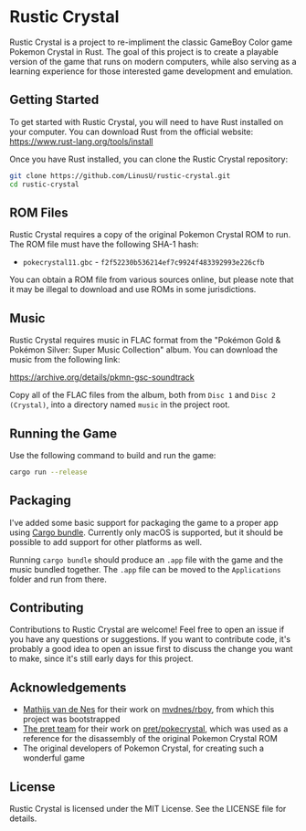 # Rustic Crystal

Rustic Crystal is a project to re-impliment the classic GameBoy Color game Pokemon Crystal in Rust. The goal of this project is to create a playable version of the game that runs on modern computers, while also serving as a learning experience for those interested game development and emulation.

## Getting Started

To get started with Rustic Crystal, you will need to have Rust installed on your computer. You can download Rust from the official website: https://www.rust-lang.org/tools/install

Once you have Rust installed, you can clone the Rustic Crystal repository:

```sh
git clone https://github.com/LinusU/rustic-crystal.git
cd rustic-crystal
```

## ROM Files

Rustic Crystal requires a copy of the original Pokemon Crystal ROM to run. The ROM file must have the following SHA-1 hash:

- `pokecrystal11.gbc` - `f2f52230b536214ef7c9924f483392993e226cfb`

You can obtain a ROM file from various sources online, but please note that it may be illegal to download and use ROMs in some jurisdictions.

## Music

Rustic Crystal requires music in FLAC format from the "Pokémon Gold & Pokémon Silver: Super Music Collection" album. You can download the music from the following link:

https://archive.org/details/pkmn-gsc-soundtrack

Copy all of the FLAC files from the album, both from `Disc 1` and `Disc 2 (Crystal)`, into a directory named `music` in the project root.

## Running the Game

Use the following command to build and run the game:

```sh
cargo run --release
```

## Packaging

I've added some basic support for packaging the game to a proper app using [Cargo bundle](https://github.com/burtonageo/cargo-bundle). Currently only macOS is supported, but it should be possible to add support for other platforms as well.

Running `cargo bundle` should produce an `.app` file with the game and the music bundled together. The `.app` file can be moved to the `Applications` folder and run from there.

## Contributing

Contributions to Rustic Crystal are welcome! Feel free to open an issue if you have any questions or suggestions. If you want to contribute code, it's probably a good idea to open an issue first to discuss the change you want to make, since it's still early days for this project.

## Acknowledgements

- [Mathijs van de Nes](https://github.com/mvdnes) for their work on [mvdnes/rboy](https://github.com/mvdnes/rboy), from which this project was bootstrapped
- [The pret team](https://github.com/orgs/pret/people) for their work on [pret/pokecrystal](https://github.com/pret/pokecrystal), which was used as a reference for the disassembly of the original Pokemon Crystal ROM
- The original developers of Pokemon Crystal, for creating such a wonderful game

## License

Rustic Crystal is licensed under the MIT License. See the LICENSE file for details.
